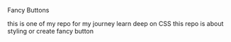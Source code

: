 Fancy Buttons

this is one of my repo for my journey learn deep on CSS
this repo is about styling or create fancy button
